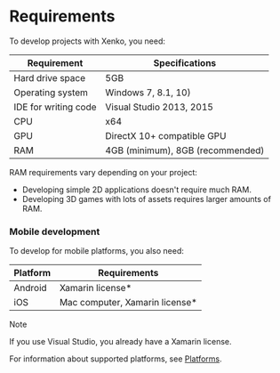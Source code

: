 # Requirements

To develop projects with Xenko, you need:

| Requirement | Specifications |
|-------|-------|
|Hard drive space|5GB|
| Operating system | Windows 7, 8.1, 10) |
| IDE for writing code | Visual Studio 2013, 2015|
| CPU | x64|
| GPU | DirectX 10+ compatible GPU |
| RAM | 4GB (minimum), 8GB (recommended) |

RAM requirements vary depending on your project:

* Developing simple 2D applications doesn't require much RAM.
* Developing 3D games with lots of assets requires larger amounts of RAM.

### Mobile development

To develop for mobile platforms, you also need:

| Platform | Requirements |
|-------|-------|
| Android | Xamarin license* |
| iOS | Mac computer, Xamarin license* |

> [!Note]
> If you use Visual Studio, you already have a Xamarin license.

For information about supported platforms, see [Platforms](../platforms/index.md).